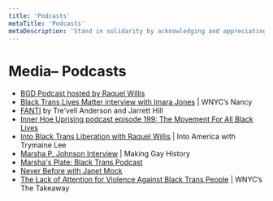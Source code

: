 ```yaml
---
title: 'Podcasts'
metaTitle: 'Podcasts'
metaDescription: 'Stand in solidarity by acknowledging and appreciating black trans perspectives.'
---
```


# Media– Podcasts

- [BGD Podcast hosted by Raquel Willis](http://www.raquelwillis.com/podcast)
- [Black Trans Lives Matter interview with Imara Jones](https://www.wnycstudios.org/podcasts/nancy/episodes/nancy-podcast-black-trans-lives-matter) | WNYC’s Nancy
- [FANTI](https://maximumfun.org/podcasts/fanti/) by Tre’vell Anderson and Jarrett Hill
- [Inner Hoe Uprising podcast episode 199: The Movement For All Black Lives](https://innerhoeuprising.com/episode-199-the-movement-for-all-black-lives)
- [Into Black Trans Liberation with Raquel Willis](https://podcasts.google.com/feed/aHR0cHM6Ly9yc3MuYXJ0MTkuY29tL2ludG8tYW1lcmljYQ/episode/Z2lkOi8vYXJ0MTktZXBpc29kZS1sb2NhdG9yL1YwL2J0alRadjF5WmFLb3E0REVFeDIzQU84cTBKUTRYZDBkS0x6bFVGQmRYNjQ?hl=en&ved=2ahUKEwiTsNK1wLLqAhVnj3IEHVqnCQoQjrkEegQICRAE&ep=6) | Into America with Trymaine Lee
- [Marsha P. Johnson Interview](https://makinggayhistory.com/podcast/episode-11-johnson-wicker/) | Making Gay History
- [Marsha's Plate: Black Trans Podcast](https://podcasts.apple.com/us/podcast/marshas-plate-black-trans-podcast/id1293033444)
- [Never Before with Janet Mock](https://podcasts.apple.com/us/podcast/never-before-with-janet-mock/id1240900423)
- [The Lack of Attention for Violence Against Black Trans People](https://www.wnycstudios.org/podcasts/takeaway/segments/tony-mcdade-violence-against-black-trans-people?fbclid=IwAR1irk9kQDk-45qAFlJ3A2NNeYagIl1-IHHt8wPhMAaNAWooD-UsPfBMlrU) | WNYC’s The Takeaway
